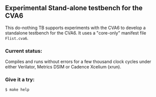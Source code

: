 ## Experimental Stand-alone testbench for the CVA6
This do-nothing TB supports experiments with the CVA6 to develop a standalone testbench for the CVA6.
It uses a "core-only" manifest file `Flist.cva6`.

### Current status:
Compiles and runs without errors for a few thousand clock cycles under either Verilator, Metrics DSIM or Cadence Xcelium (xrun).

### Give it a try:
```
$ make help
```
